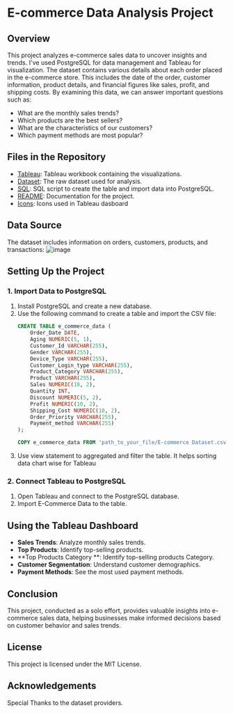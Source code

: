 # E-commerce Data Analysis Project

## Overview
This project analyzes e-commerce sales data to uncover insights and trends. I've used PostgreSQL for data management and Tableau for visualization.
The dataset contains various details about each order placed in the e-commerce store. This includes the date of the order, customer information, product details, and financial figures like sales, profit, and shipping costs. By examining this data, we can answer important questions such as:
- What are the monthly sales trends?
- Which products are the best sellers?
- What are the characteristics of our customers?
- Which payment methods are most popular?

## Files in the Repository
- [Tableau](https://github.com/suf1an-ss/E-commerce-Data-Analysis-/blob/main/E-Commerce%20DASBOARD.twb): Tableau workbook containing the visualizations.
- [Dataset](https://github.com/suf1an-ss/E-commerce-Data-Analysis-/blob/main/E-commerce%20Dataset.csv): The raw dataset used for analysis.
- [SQL](https://github.com/suf1an-ss/E-commerce-Data-Analysis-/blob/main/E-commerce%20query.sql): SQL script to create the table and import data into PostgreSQL.
- [README](README.md): Documentation for the project.
- [Icons](https://github.com/suf1an-ss/E-commerce-Data-Analysis-/blob/main/Icons.zip): Icons used in Tableau dasboard

## Data Source
The dataset includes information on orders, customers, products, and transactions:
![image](https://github.com/user-attachments/assets/1c051426-db65-4fa1-b1f9-b063c11c2a75)


## Setting Up the Project

### 1. Import Data to PostgreSQL
1. Install PostgreSQL and create a new database.
2. Use the following command to create a table and import the CSV file:
    ```sql
    CREATE TABLE e_commerce_data (
        Order_Date DATE,
        Aging NUMERIC(5, 1),
        Customer_Id VARCHAR(255),
        Gender VARCHAR(255),
        Device_Type VARCHAR(255),
        Customer_Login_type VARCHAR(255),
        Product_Category VARCHAR(255),
        Product VARCHAR(255),
        Sales NUMERIC(10, 2),
        Quantity INT,
        Discount NUMERIC(5, 2),
        Profit NUMERIC(10, 2),
        Shipping_Cost NUMERIC(10, 2),
        Order_Priority VARCHAR(255),
        Payment_method VARCHAR(255)
    );

    COPY e_commerce_data FROM 'path_to_your_file/E-commerce Dataset.csv' CSV HEADER;
    ```
3. Use view statement to aggregated and filter the table. It helps sorting data chart wise for Tableau

### 2. Connect Tableau to PostgreSQL
1. Open Tableau and connect to the PostgreSQL database.
2. Import E-Commerce Data to the table.

## Using the Tableau Dashboard
- **Sales Trends**: Analyze monthly sales trends.
- **Top Products**: Identify top-selling products.
- **Top Products Category **: Identify top-selling products Category.
- **Customer Segmentation**: Understand customer demographics.
- **Payment Methods**: See the most used payment methods.


## Conclusion
This project, conducted as a solo effort, provides valuable insights into e-commerce sales data, helping businesses make informed decisions based on customer behavior and sales trends.

## License
This project is licensed under the MIT License.

## Acknowledgements
Special Thanks to the dataset providers.
